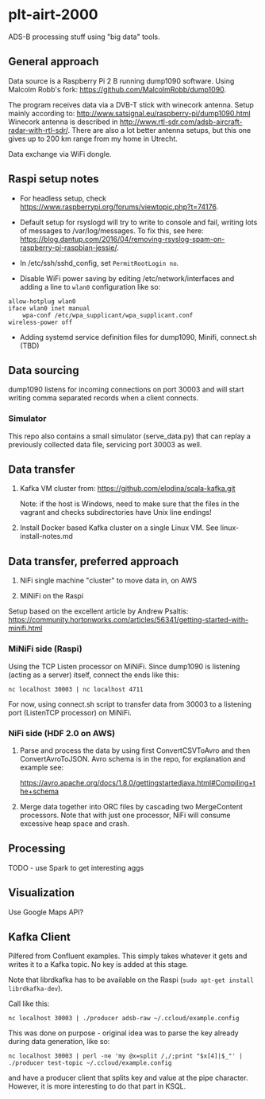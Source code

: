 # plt-airt-2000
ADS-B processing stuff using "big data" tools.

## General approach

Data source is a Raspberry Pi 2 B running dump1090 software. Using Malcolm Robb's fork: https://github.com/MalcolmRobb/dump1090.

The program receives data via a DVB-T stick with winecork antenna. Setup mainly according to: http://www.satsignal.eu/raspberry-pi/dump1090.html
Winecork antenna is described in
http://www.rtl-sdr.com/adsb-aircraft-radar-with-rtl-sdr/.
There are also a lot better antenna setups, but this one gives up to 200 km range from my home in Utrecht.

Data exchange via WiFi dongle.

## Raspi setup notes

- For headless setup, check https://www.raspberrypi.org/forums/viewtopic.php?t=74176.

- Default setup for rsyslogd will try to write to console and fail, writing lots of messages to /var/log/messages. To fix this, see here: https://blog.dantup.com/2016/04/removing-rsyslog-spam-on-raspberry-pi-raspbian-jessie/.

- In /etc/ssh/sshd_config, set `PermitRootLogin no`.

- Disable WiFi power saving by editing /etc/network/interfaces and adding a line to `wlan0` configuration like so:

```
allow-hotplug wlan0
iface wlan0 inet manual
    wpa-conf /etc/wpa_supplicant/wpa_supplicant.conf
wireless-power off
```

- Adding systemd service definition files for dump1090, Minifi, connect.sh (TBD)

## Data sourcing

dump1090 listens for incoming connections on port 30003 and will start writing comma separated records when a client connects. 

### Simulator

This repo also contains a small simulator (serve_data.py) that can replay a previously collected data file, servicing port 30003 as well.

## Data transfer

1.  Kafka VM cluster from: https://github.com/elodina/scala-kafka.git

    Note: if the host is Windows, need to make sure that the files in the vagrant and checks subdirectories have Unix line endings!

2.  Install Docker based Kafka cluster on a single Linux VM. See linux-install-notes.md

## Data transfer, preferred approach

1. NiFi single machine "cluster" to move data in, on AWS

2. MiNiFi on the Raspi

Setup based on the excellent article by Andrew Psaltis:
https://community.hortonworks.com/articles/56341/getting-started-with-minifi.html

### MiNiFi side (Raspi)

Using the TCP Listen processor on MiNiFi. Since dump1090 is listening (acting as a server) itself, connect the ends like this:

```
nc localhost 30003 | nc localhost 4711
```
For now, using connect.sh script to transfer data from 30003 to a listening port (ListenTCP processor) on MiNiFi.

### NiFi side (HDF 2.0 on AWS) 

1. Parse and process the data by using first ConvertCSVToAvro and then ConvertAvroToJSON. Avro schema is in the repo, for explanation and example see:

   https://avro.apache.org/docs/1.8.0/gettingstartedjava.html#Compiling+the+schema
   
2. Merge data together into ORC files by cascading two MergeContent processors. Note that with just one processor, NiFi will consume excessive heap space and crash.

## Processing

TODO - use Spark to get interesting aggs

## Visualization

Use Google Maps API?

## Kafka Client

Pilfered from Confluent examples. This simply takes whatever it gets and writes it to a Kafka topic. No key is added at this stage. 

Note that librdkafka has to be available on the Raspi (`sudo apt-get install librdkafka-dev`).

Call like this:

```
nc localhost 30003 | ./producer adsb-raw ~/.ccloud/example.config 
```

This was done on purpose - original idea was to parse the key already during data generation, like so:
```
nc localhost 30003 | perl -ne 'my @x=split /,/;print "$x[4]|$_"' | ./producer test-topic ~/.ccloud/example.config
```
and have a producer client that splits key and value at the pipe character. However, it is more interesting to do that part in KSQL.
